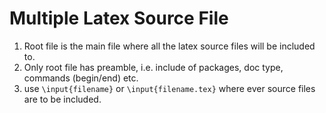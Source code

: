 Multiple Latex Source File
==========================

1. Root file is the main file where all the latex source files will be included to.
2. Only root file has preamble, i.e. include of packages, doc type, commands
   (begin/end) etc.
3. use `\input{filename}` or `\input{filename.tex}` where ever source files are
   to be included.
